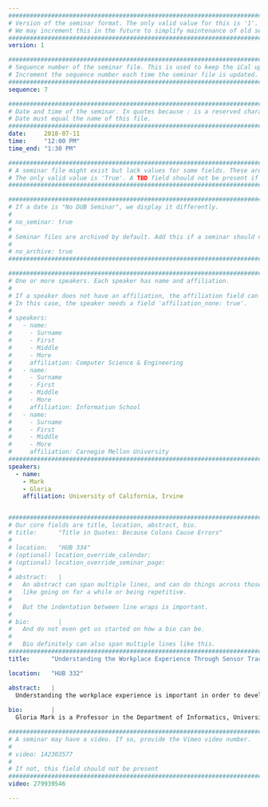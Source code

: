 ```yaml
---
################################################################################
# Version of the seminar format. The only valid value for this is '1'. 
# We may increment this in the future to simplify maintenance of old seminars.
################################################################################
version: 1

################################################################################
# Sequence number of the seminar file. This is used to keep the iCal up to date.
# Increment the sequence number each time the seminar file is updated.
################################################################################
sequence: 7

################################################################################
# Date and time of the seminar. In quotes because : is a reserved character.
# Date must equal the name of this file.
################################################################################
date:     2018-07-11
time:     "12:00 PM"
time_end: "1:30 PM"

################################################################################
# A seminar file might exist but lack values for some fields. These are 'TBD'. 
# The only valid value is 'True'. A TBD field should not be present if 'False'.
################################################################################

################################################################################
# If a date is "No DUB Seminar", we display it differently.
#
# no_seminar: true
#
# Seminar files are archived by default. Add this if a seminar should not be.
#
# no_archive: true
################################################################################

################################################################################
# One or more speakers. Each speaker has name and affiliation.
#
# If a speaker does not have an affiliation, the affiliation field can be removed.
# In this case, the speaker needs a field 'affiliation_none: true'.
#
# speakers:
#   - name: 
#     - Surname
#     - First
#     - Middle
#     - More
#     affiliation: Computer Science & Engineering 
#   - name: 
#     - Surname
#     - First
#     - Middle
#     - More
#     affiliation: Information School 
#   - name: 
#     - Surname
#     - First
#     - Middle
#     - More
#     affiliation: Carnegie Mellon University 
################################################################################
speakers:
  - name:
    - Mark
    - Gloria
    affiliation: University of California, Irvine


################################################################################
# Our core fields are title, location, abstract, bio.
# title:      "Title in Quotes: Because Colons Cause Errors"
# 
# location:   "HUB 334"
# (optional) location_override_calendar:
# (optional) location_override_seminar_page:
#
# abstract:   |
#   An abstract can span multiple lines, and can do things across those lines,
#   like going on for a while or being repetitive.
#
#   But the indentation between line wraps is important.
#
# bio:        |
#   And do not even get us started on how a bio can be.
#
#   Bio definitely can also span multiple lines like this.
################################################################################
title:      "Understanding the Workplace Experience Through Sensor Tracking of Behavior"

location:   "HUB 332"

abstract:   |
  Understanding the workplace experience is important in order to develop solutions to improve health, mood, and performance, and reduce stress. However, until recently, cognitive, emotional, and behavioral measurements of the workplace experience have been constrained by methodologies based on infrequent measurements or self-reports. The ongoing revolution in the development of sensor technologies is enabling new ways to measure human behavior in situ with precision. With a mixed-methods approach using sensors, along with EMA, computer logging, and repeated surveys, I will present a framework for measuring different attentional states. I will present results showing how attention focus, stress and affect are impacted by digital media use, and how attention focus varies over the workday. This research shows that there are consequences of having access to so many digital information sources: they compete for people's attention, leading to continual attention switching among different information streams and devices. I will discuss the value and challenges of using sensor measures in situ to study and design for improved digital media use.
  
bio:        |
  Gloria Mark is a Professor in the Department of Informatics, University of California, Irvine. Her research focuses on studying how the use of digital technology impacts our lives in real-world contexts. She received her PhD in Psychology from Columbia University. Prior to UCI she worked at the German National Research Center for Information Technology (GMD, now Fraunhofer Institute) and has been an ongoing visiting researcher at Microsoft Research since 2012, and has been a visiting researcher at IBM, National University of Singapore, and the MIT Media Lab. She was inducted into the ACM SIGCHI Academy and has been a Fulbright scholar. She was the general co-chair for the ACM CHI 2017 conference, and is on the editorial boards of the ACM TOCHI and Human-Computer Interaction journals. Her work has appeared in the popular press such as The New York Times, The Atlantic, the BBC, NPR, Time, The Wall Street Journal and she has presented her work at SXSW and the Aspen Ideas Festival.

################################################################################
# A seminar may have a video. If so, provide the Vimeo video number.
#
# video: 142303577
#
# If not, this field should not be present 
################################################################################
video: 279939546

---
```

